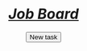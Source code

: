 <html>
<head>
    <title></title>
</head>
<body>
   <center>
    <br><br>
    <h1><u><em>Job Board</em></u></h1>
    <form class="" action="task.html" method="post">
   <a href=""><button>New task</button></a><br><br>
   
</form>
</body>
</html>

